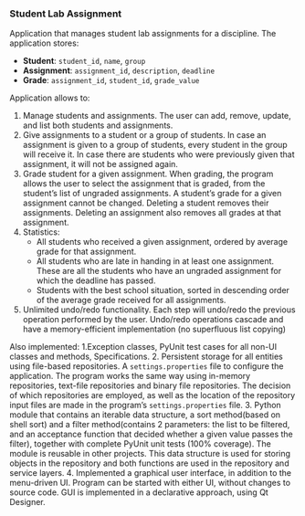 ### Student Lab Assignment
Application that manages student lab assignments for a discipline. The application stores:
- **Student**: `student_id`, `name`, `group`
- **Assignment**: `assignment_id`, `description`, `deadline`
- **Grade**: `assignment_id`, `student_id`, `grade_value`

Application allows to:
1. Manage students and assignments. The user can add, remove, update, and list both students and assignments.
2. Give assignments to a student or a group of students. In case an assignment is given to a group of students, every student in the group will receive it. In case there are students who were previously given that assignment, it will not be assigned again.
3. Grade student for a given assignment. When grading, the program allows the user to select the assignment that is graded, from the student’s list of ungraded assignments. A student’s grade for a given assignment cannot be changed. Deleting a student removes their assignments. Deleting an assignment also removes all grades at that assignment.
4. Statistics:
    - All students who received a given assignment, ordered by average grade for that assignment.
    - All students who are late in handing in at least one assignment. These are all the students who have an ungraded assignment for which the deadline has passed.
    - Students with the best school situation, sorted in descending order of the average grade received for all assignments.
5. Unlimited undo/redo functionality. Each step will undo/redo the previous operation performed by the user. Undo/redo operations cascade and have a memory-efficient implementation (no superfluous list copying)

Also implemented:
1.Exception classes, PyUnit test cases for all non-UI classes and methods, Specifications.
2. Persistent storage for all entities using file-based repositories. A `settings.properties` file to configure the application. The program works the same way using in-memory repositories, text-file repositories and binary file repositories. The decision of which repositories are employed, as well as the location of the repository input files are made in the program’s `settings.properties` file.
3. Python module that contains an iterable data structure, a sort method(based on shell sort) and a filter method(contains 2 parameters: the list to be filtered, and an acceptance function that decided whether a given value passes the filter), together with complete PyUnit unit tests (100% coverage). The module is reusable in other projects. This data structure is used for storing objects in the repository and both functions are used in the repository and service layers.
4. Implemented a graphical user interface, in addition to the menu-driven UI. Program can be started with either UI, without changes to source code. GUI is implemented in a declarative approach, using Qt Designer.

